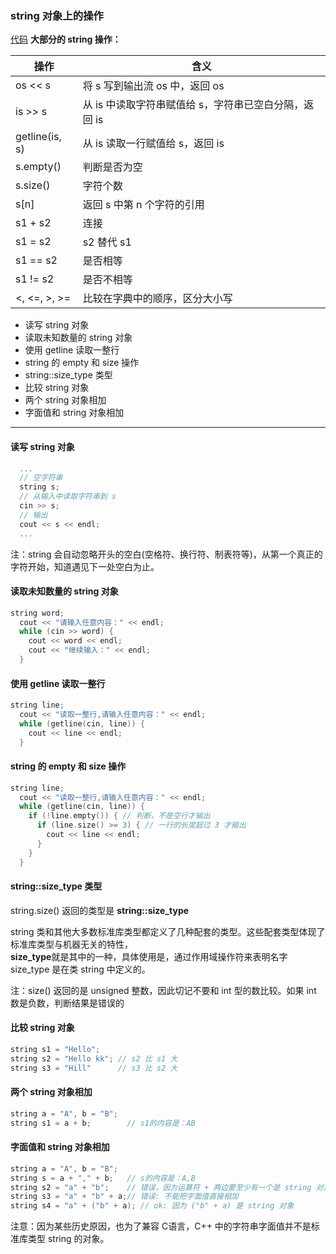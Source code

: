 ### string 对象上的操作
[代码](Codes/basic_dev_codes/study_for_cpp/cpp_primary/chapter_3/section_2/main.cpp)
**大部分的 string 操作：**

| 操作           | 含义                                                  |
| -------------- | ----------------------------------------------------- |
| os << s        | 将 s 写到输出流 os 中，返回 os                        |
| is >> s        | 从 is 中读取字符串赋值给 s，字符串已空白分隔，返回 is |
| getline(is, s) | 从 is 读取一行赋值给 s，返回 is                       |
| s.empty()      | 判断是否为空                                          |
| s.size()       | 字符个数                                              |
| s[n]           | 返回 s 中第 n 个字符的引用                            |
| s1 + s2        | 连接                                                  |
| s1 = s2        | s2 替代 s1                                            |
| s1 == s2       | 是否相等                                              |
| s1 != s2       | 是否不相等                                            |
| <, <=, >, >=   | 比较在字典中的顺序，区分大小写                        |

- 读写 string 对象
- 读取未知数量的 string 对象
- 使用 getline 读取一整行
- string 的 empty 和 size 操作
- string::size_type 类型
- 比较 string 对象
- 两个 string 对象相加
- 字面值和 string 对象相加

---

#### 读写 string 对象

```c++
  ...
  // 空字符串
  string s;
  // 从输入中读取字符串到 s
  cin >> s;
  // 输出
  cout << s << endl;
  ...
```
注：string 会自动忽略开头的空白(空格符、换行符、制表符等)，从第一个真正的字符开始，知道遇见下一处空白为止。

#### 读取未知数量的 string 对象

```c++
string word;
  cout << "请输入任意内容：" << endl;
  while (cin >> word) {
    cout << word << endl;
    cout << "继续输入：" << endl;
  }
```

#### 使用 getline 读取一整行
```c++
string line;
  cout << "读取一整行,请输入任意内容：" << endl;
  while (getline(cin, line)) {
    cout << line << endl;
  }
```
#### string 的 empty 和 size 操作
```c++
string line;
  cout << "读取一整行,请输入任意内容：" << endl;
  while (getline(cin, line)) {
    if (!line.empty()) { // 判断，不是空行才输出
      if (line.size() >= 3) { // 一行的长度超过 3 才输出
        cout << line << endl;
      }
    }
  }
```

#### string::size_type 类型
string.size() 返回的类型是 **string::size_type**   

string 类和其他大多数标准库类型都定义了几种配套的类型。这些配套类型体现了标准库类型与机器无关的特性，   
**size_type**就是其中的一种，具体使用是，通过作用域操作符来表明名字 size_type 是在类 string 中定义的。

注：size() 返回的是 unsigned 整数，因此切记不要和 int 型的数比较。如果 int 数是负数，判断结果是错误的

#### 比较 string 对象

```c++
string s1 = "Hello";
string s2 = "Hello kk"; // s2 比 s1 大
string s3 = "Hill"      // s3 比 s2 大
```
#### 两个 string 对象相加
```c++
string a = "A", b = "B";
string s1 = a + b;        // s1的内容是：AB
```
#### 字面值和 string 对象相加

```c++
string a = "A", b = "B";
string s = a + "," + b;   // s的内容是：A,B
string s2 = "a" + "b";    // 错误，因为运算符 + 两边要至少有一个是 string 对象
string s3 = "a" + "b" + a;// 错误: 不能把字面值直接相加
string s4 = "a" + ("b" + a); // ok: 因为 ("b" + a) 是 string 对象
```

注意：因为某些历史原因，也为了兼容 C语言，C++ 中的字符串字面值并不是标准库类型 string 的对象。